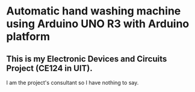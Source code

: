 # Automatic hand washing machine using Arduino UNO R3 with Arduino platform
## This is my Electronic Devices and Circuits Project (CE124 in UIT).
I am the project's consultant so I have nothing to say.